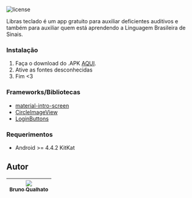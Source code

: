 ![license](https://img.shields.io/badge/license-MIT-green.svg?longCache=true&style=flat-square)

Libras teclado é um app gratuito para auxiliar deficientes auditivos e também para auxiliar
quem está aprendendo a Linguagem Brasileira de Sinais.


### Instalação

1. Faça o download do .APK [AQUI](https://github.com/brunoqualhato/TecladoLibras/releases/download/1.0/app-debug.apk).
2. Ative as fontes desconhecidas
3. Fim <3

### Frameworks/Bibliotecas
* [material-intro-screen](https://github.com/TangoAgency/material-intro-screen)
* [CircleImageView](https://github.com/hdodenhof/CircleImageView)
* [LoginButtons](https://github.com/shaishavgandhi05/LoginButtons)




### Requerimentos
* Android >= 4.4.2 KitKat


## Autor
| [<img src="https://avatars2.githubusercontent.com/u/24703194?s=400&u=84672ff37d2a5181047f82a157e2d8a5761bcd6a&v=4"><br><sub>Bruno Qualhato</sub>](https://github.com/brunoqualhato) |
| :---: |

